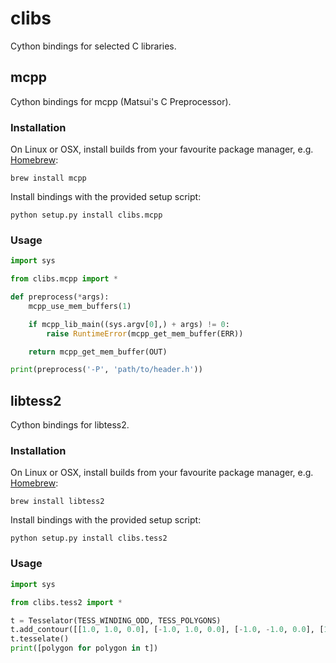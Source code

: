 # clibs
Cython bindings for selected C libraries.

## mcpp 

Cython bindings for mcpp (Matsui's C Preprocessor).

### Installation

On Linux or OSX, install builds from your favourite package manager, e.g. [Homebrew](http://brew.sh/):
```
brew install mcpp
```

Install bindings with the provided setup script:
```
python setup.py install clibs.mcpp
```

### Usage

```python
import sys

from clibs.mcpp import *

def preprocess(*args):
    mcpp_use_mem_buffers(1)

    if mcpp_lib_main((sys.argv[0],) + args) != 0:
        raise RuntimeError(mcpp_get_mem_buffer(ERR))

    return mcpp_get_mem_buffer(OUT)

print(preprocess('-P', 'path/to/header.h'))
```

## libtess2 

Cython bindings for libtess2.

### Installation

On Linux or OSX, install builds from your favourite package manager, e.g. [Homebrew](http://brew.sh/):
```
brew install libtess2
```

Install bindings with the provided setup script:
```
python setup.py install clibs.tess2
```

### Usage

```python
import sys

from clibs.tess2 import *

t = Tesselator(TESS_WINDING_ODD, TESS_POLYGONS)
t.add_contour([[1.0, 1.0, 0.0], [-1.0, 1.0, 0.0], [-1.0, -1.0, 0.0], [1.0, -1.0, 0.0]])
t.tesselate()
print([polygon for polygon in t])
```
